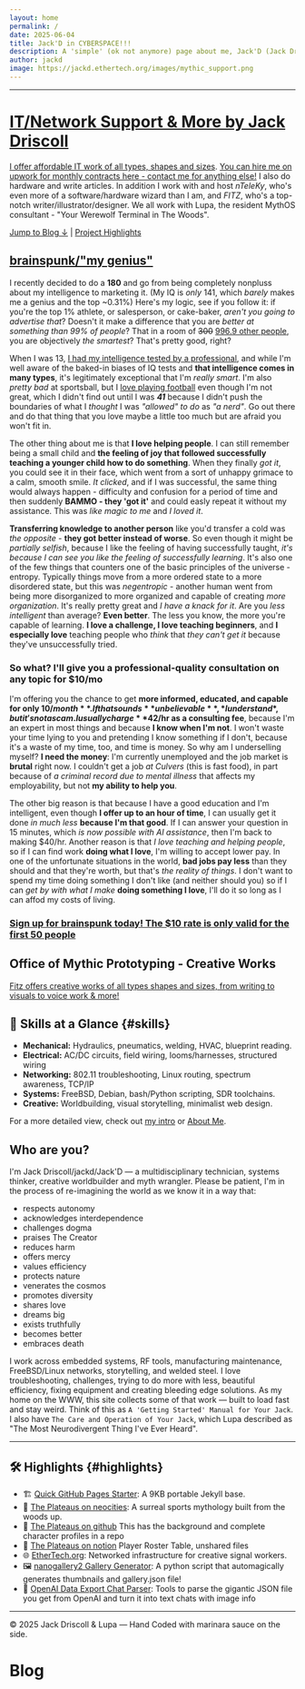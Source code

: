 ```yaml
---
layout: home
permalink: /
date: 2025-06-04
title: Jack'D in CYBERSPACE!!!
description: A 'simple' (ok not anymore) page about me, Jack'D (Jack Driscoll), from Milwaukee, WI in Turtle Island ("USA"). Also home to content from guest writers Fitz Twombly, nTeleKy and Lupa.
author: jackd
image: https://jackd.ethertech.org/images/mythic_support.png
---
```


---
# <a href="https://jackd.ethertech.org/support.html">IT/Network Support & More by Jack Driscoll</a>

[I offer affordable IT work of all types, shapes and sizes](https://jackd.ethertech.org/support.html).  [You can hire me on upwork for monthly contracts here - contact me for anything else!](https://www.upwork.com/freelancers/~01306e2f1473f68c06)  I also do hardware and write articles.  In addition I work with and host *nTeleKy*, who's even more of a software/hardware wizard than I am, and *FITZ*, who's a top-notch writer/illustrator/designer.  We all work with Lupa, the resident MythOS consultant - "Your Werewolf Terminal in The Woods".

[Jump to Blog ↓](#blog) | [Project Highlights](#highlights)

## <a href="https://jackd.ethertech.org/genius/">brainspunk/"my genius"</a>

I recently decided to do a **180** and go from being completely nonpluss about my intelligence to marketing it.  (My IQ is *only* 141, which *barely* makes me a genius and the top ~0.31%)  Here's my logic, see if you follow it:  if you're the top 1% athlete, or salesperson, or cake-baker, *aren't you going to advertise that*?  Doesn't it make a difference that you are *better at something than 99% of people*?  That in a room of ~~300~~ <a href="/images/iq_test.jpg" target="_blank" title="A robot that's not a gay werewolf like mine, which is cooler">996.9 other people</a>, you are objectively *the smartest*?  That's pretty good, right?  

When I was 13, <a href="/images/iq_test.jpg" target="_blank" title="They see me rollin, they hatin, tryna catch me hovering dirty">I had my intelligence tested by a professional</a>, and while I'm well aware of the baked-in biases of IQ tests and **that intelligence comes in many types**, it's legitimately exceptional that I'm *really smart*.  I'm also *pretty bad* at sportsball, but I [love playing football](https://jackd.ethertech.org/2025-06-05-football.html) even though I'm not great, which I didn't find out until I was ***41*** because I didn't push the boundaries of what I *thought* I was *"allowed" to do* as *"a nerd"*.  Go out there and do that thing that you love maybe a little too much but are afraid you won't fit in.

The other thing about me is that **I love helping people**.  I can still remember being a small child and **the feeling of joy that followed successfully teaching a younger child how to do something**.  When they finally *got it*, you could see it in their face, which went from a sort of unhappy grimace to a calm, smooth smile.  *It clicked*, and if I was successful, the same thing would always happen - difficulty and confusion for a period of time and then suddenly **BAMMO - they 'got it'** and could easly repeat it without my assistance.  This was *like magic to me* and *I loved it*.  

**Transferring knowledge to another person** like you'd transfer a cold was *the opposite* - **they got better instead of worse**.  So even though it might be *partially selfish*, because I like the feeling of having successfully taught, *it's because I can see you like the feeling of successfully learning*.  It's also one of the few things that counters one of the basic principles of the universe - entropy.  Typically things move from a more ordered state to a more disordered state, but this was *negentropic* - another human went from being more disorganized to more organized and capable of creating *more organization*.  It's really pretty great and *I have a knack for it*.  Are you *less intelligent* than average?  **Even better**.  The less you know, the more you're capable of learning.  **I love a challenge, I love teaching beginners**, and **I especially love** teaching people who *think* that *they can't get it* because they've unsuccessfully tried.

### So what?  I'll give you a professional-quality consultation on any topic for $10/mo

I'm offering you the chance to get **more informed, educated, and capable for only $10/month**.  If that sounds **unbelievable**, *I understand*, but it's not a scam.  I usually charge **$42/hr as a consulting fee**, because I'm an expert in most things and because **I know when I'm not**.  I won't waste your time lying to you and pretending I know something if I don't, because it's a waste of my time, too, and time is money.  So why am I underselling myself?  **I need the money**: I'm currently unemployed and the job market is **brutal** right now.  I couldn't get a job *at Culvers* (this is fast food), in part because of *a criminal record due to mental illness* that affects my employability, but not **my ability to help you**.  

The other big reason is that because I have a good education and I'm intelligent, even though **I offer up to an hour of time**, I can usually get it done *in much less* **because I'm that good**.  If I can answer your question in 15 minutes, which *is now possible with AI assistance*, then I'm back to making $40/hr.  Another reason is that *I love teaching and helping people*, so if I can find work **doing what I love**, I'm willing to accept lower pay.  In one of the unfortunate situations in the world, **bad jobs pay less** than they should and that they're worth, but that's *the reality of things*.  I don't want to spend my time doing something I don't like (and neither should you) so if I can *get by with what I make* **doing something I love**, I'll do it so long as I can affod my costs of living.

### <a href="https://jackd.ethertech.org/genius/">Sign up for brainspunk today! The $10 rate is only valid for the first 50 people</a>

## Office of Mythic Prototyping - Creative Works

[Fitz offers creative works of all types shapes and sizes, from writing to visuals to voice work & more!](https://jackd.ethertech.org/creativity.html)

## 🧠 Skills at a Glance {#skills}

- **Mechanical:** Hydraulics, pneumatics, welding, HVAC, blueprint reading.
- **Electrical:** AC/DC circuits, field wiring, looms/harnesses, structured wiring
- **Networking:** 802.11 troubleshooting, Linux routing, spectrum awareness, TCP/IP
- **Systems:** FreeBSD, Debian, bash/Python scripting, SDR toolchains.
- **Creative:** Worldbuilding, visual storytelling, minimalist web design.

For a more detailed view, check out [my intro](/intro/bio/2025/06/02/seriously.html) or [About Me](/about.html).

## Who are you?

I'm Jack Driscoll/jackd/Jack'D — a multidisciplinary technician, systems thinker, creative worldbuilder and myth wrangler.  Please be patient, I'm in the process of re-imagining the world as we know it in a way that:

- respects autonomy
- acknowledges interdependence
- challenges dogma
- praises The Creator
- reduces harm
- offers mercy
- values efficiency
- protects nature
- venerates the cosmos
- promotes diversity
- shares love
- dreams big
- exists truthfully
- becomes better
- embraces death

I work across embedded systems, RF tools, manufacturing maintenance, FreeBSD/Linux networks, storytelling, and welded steel. I love troubleshooting, challenges, trying to do more with less, beautiful efficiency, fixing equipment and creating bleeding edge solutions.  As my home on the WWW, this site collects some of that work — built to load fast and stay weird.  Think of this as `A 'Getting Started' Manual for Your Jack`.  I also have `The Care and Operation of Your Jack`, which Lupa described as "The Most Neurodivergent Thing I've Ever Heard".  

---

## 🛠️ Highlights {#highlights}

- 🏗️ [Quick GitHub Pages Starter](https://github.com/jack-driscoll/quick-github-pages): A 9KB portable Jekyll base.
- 🌄 [The Plateaus on neocities](https://theplateaus.neocities.org): A surreal sports mythology built from the woods up.
- 🏈 [The Plateaus on github](https://github.com/jack-driscoll/the-plateaus) This has the background and complete character profiles in a repo
- 🏈 [The Plateaus on notion](https://bush-whale-713.notion.site/The-Plateaus-1d0969c50c7180f3811fd194901d96ac) Player Roster Table, unshared files
- 🌐 [EtherTech.org](https://ethertech.org): Networked infrastructure for creative signal workers.
- 🖼️ [nanogallery2 Gallery Generator](https://github.com/jack-driscoll/auto-nanogallery2/): A python script that automagically generates thumbnails and gallery.json file!
- 🤖 [OpenAI Data Export Chat Parser](https://github.com/jack-driscoll/chatgpt-dataexport): Tools to parse the gigantic JSON file you get from OpenAI and turn it into text chats with image info

---

© 2025 Jack Driscoll & Lupa — Hand Coded with marinara sauce on the side.

# Blog